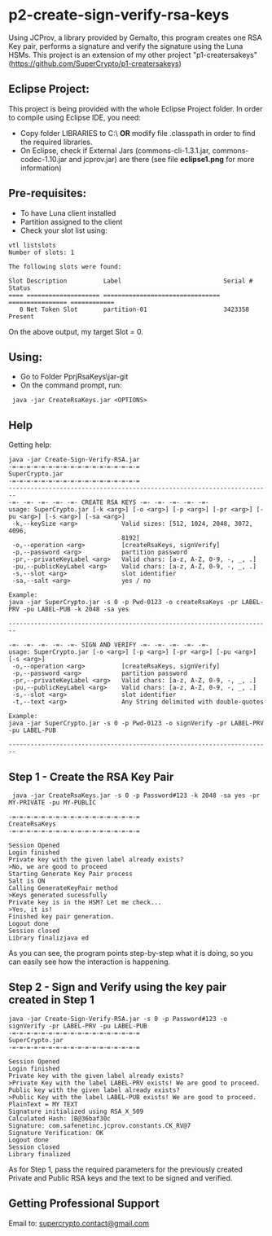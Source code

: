 # p2-create-sign-verify-rsa-keys
Using JCProv, a library provided by Gemalto, this program creates one RSA Key pair, performs a signature and verify the signature using the Luna HSMs.
This project is an extension of my other project "p1-creatersakeys" (https://github.com/SuperCrypto/p1-creatersakeys)

## Eclipse Project:
This project is being provided with the whole Eclipse Project folder.
In order to compile using Eclipse IDE, you need:
- Copy folder LIBRARIES to C:\ **OR** modify file .classpath in order to find the required libraries.
- On Eclipse, check if External Jars (commons-cli-1.3.1.jar, commons-codec-1.10.jar and jcprov.jar) are there (see file **eclipse1.png** for more information)

## Pre-requisites:
- To have Luna client installed
- Partition assigned to the client
- Check your slot list using:
```
vtl listslots
Number of slots: 1

The following slots were found:

Slot Description          Label                            Serial #         Status
==== ==================== ================================ ================ ============
   0 Net Token Slot       partition-01                     3423358          Present
```
On the above output, my target Slot = 0.
   
   

## Using:
- Go to Folder PprjRsaKeys\jar-git
- On the command prompt, run:
```
 java -jar CreateRsaKeys.jar <OPTIONS> 
```

## Help
Getting help:
```
java -jar Create-Sign-Verify-RSA.jar
-=-=-=-=-=-=-=-=-=-=-=-=-=-=-=-=-=-=
SuperCrypto.jar
-=-=-=-=-=-=-=-=-=-=-=-=-=-=-=-=-=-=
------------------------------------------------------------------------
-=- -=- -=- -=- -=- CREATE RSA KEYS -=- -=- -=- -=- -=-
usage: SuperCrypto.jar [-k <arg>] [-o <arg>] [-p <arg>] [-pr <arg>] [-pu <arg>] [-s <arg>] [-sa <arg>]
 -k,--keySize <arg>            Valid sizes: [512, 1024, 2048, 3072, 4096,
                               8192]
 -o,--operation <arg>          [createRsaKeys, signVerify]
 -p,--password <arg>           partition password
 -pr,--privateKeyLabel <arg>   Valid chars: [a-z, A-Z, 0-9, -, _, .]
 -pu,--publicKeyLabel <arg>    Valid chars: [a-z, A-Z, 0-9, -, _, .]
 -s,--slot <arg>               slot identifier
 -sa,--salt <arg>              yes / no

Example:
java -jar SuperCrypto.jar -s 0 -p Pwd-0123 -o createRsaKeys -pr LABEL-PRV -pu LABEL-PUB -k 2048 -sa yes

------------------------------------------------------------------------

-=- -=- -=- -=- -=- SIGN AND VERIFY -=- -=- -=- -=- -=-
usage: SuperCrypto.jar [-o <arg>] [-p <arg>] [-pr <arg>] [-pu <arg>] [-s <arg>]
 -o,--operation <arg>          [createRsaKeys, signVerify]
 -p,--password <arg>           partition password
 -pr,--privateKeyLabel <arg>   Valid chars: [a-z, A-Z, 0-9, -, _, .]
 -pu,--publicKeyLabel <arg>    Valid chars: [a-z, A-Z, 0-9, -, _, .]
 -s,--slot <arg>               slot identifier
 -t,--text <arg>               Any String delimited with double-quotes
 
Example:
java -jar SuperCrypto.jar -s 0 -p Pwd-0123 -o signVerify -pr LABEL-PRV -pu LABEL-PUB

------------------------------------------------------------------------
```

## Step 1 - Create the RSA Key Pair
```
 java -jar CreateRsaKeys.jar -s 0 -p Password#123 -k 2048 -sa yes -pr MY-PRIVATE -pu MY-PUBLIC 

-=-=-=-=-=-=-=-=-=-=-=-=-=-=-=-=-=-=
CreateRsaKeys
-=-=-=-=-=-=-=-=-=-=-=-=-=-=-=-=-=-=

Session Opened
Login finished
Private key with the given label already exists?
>No, we are good to proceed
Starting Generate Key Pair process
Salt is ON
Calling GenerateKeyPair method
>Keys generated sucessfully
Private key is in the HSM? Let me check...
>Yes, it is!
Finished key pair generation.
Logout done
Session closed
Library finalizjava ed
```

As you can see, the program points step-by-step what it is doing, so you can easily see how the interaction is happening.

## Step 2 - Sign and Verify using the key pair created in Step 1
```
java -jar Create-Sign-Verify-RSA.jar -s 0 -p Password#123 -o signVerify -pr LABEL-PRV -pu LABEL-PUB
-=-=-=-=-=-=-=-=-=-=-=-=-=-=-=-=-=-=
SuperCrypto.jar
-=-=-=-=-=-=-=-=-=-=-=-=-=-=-=-=-=-=

Session Opened
Login finished
Private key with the given label already exists?
>Private Key with the label LABEL-PRV exists! We are good to proceed.
Public key with the given label already exists?
>Public Key with the label LABEL-PUB exists! We are good to proceed.
PlainText = MY TEXT
Signature initialized using RSA_X_509
Calculated Hash: [B@36baf30c
Signature: com.safenetinc.jcprov.constants.CK_RV@7
Signature Verification: OK
Logout done
Session closed
Library finalized
```
As for Step 1, pass the required parameters for the previously created Private and Public RSA keys and the text to be signed and verified. 


## Getting Professional Support
Email to: supercrypto.contact@gmail.com
